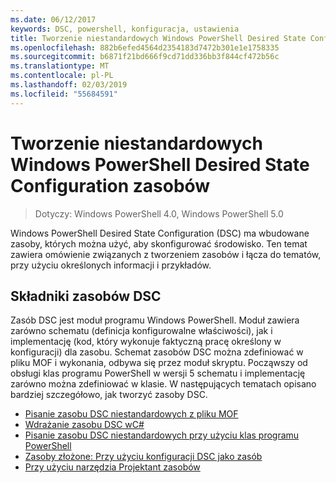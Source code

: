 ```yaml
---
ms.date: 06/12/2017
keywords: DSC, powershell, konfiguracja, ustawienia
title: Tworzenie niestandardowych Windows PowerShell Desired State Configuration zasobów
ms.openlocfilehash: 882b6efed4564d2354183d7472b301e1e1758335
ms.sourcegitcommit: b6871f21bd666f9cd71dd336bb3f844cf472b56c
ms.translationtype: MT
ms.contentlocale: pl-PL
ms.lasthandoff: 02/03/2019
ms.locfileid: "55684591"
---
```

# <a name="build-custom-windows-powershell-desired-state-configuration-resources"></a>Tworzenie niestandardowych Windows PowerShell Desired State Configuration zasobów

> Dotyczy: Windows PowerShell 4.0, Windows PowerShell 5.0

Windows PowerShell Desired State Configuration (DSC) ma wbudowane zasoby, których można użyć, aby skonfigurować środowisko. Ten temat zawiera omówienie związanych z tworzeniem zasobów i łącza do tematów, przy użyciu określonych informacji i przykładów.

## <a name="dsc-resource-components"></a>Składniki zasobów DSC

Zasób DSC jest moduł programu Windows PowerShell. Moduł zawiera zarówno schematu (definicja konfigurowalne właściwości), jak i implementację (kod, który wykonuje faktyczną pracę określony w konfiguracji) dla zasobu. Schemat zasobów DSC można zdefiniować w pliku MOF i wykonania, odbywa się przez moduł skryptu. Począwszy od obsługi klas programu PowerShell w wersji 5 schematu i implementację zarówno można zdefiniować w klasie. W następujących tematach opisano bardziej szczegółowo, jak tworzyć zasoby DSC.

* [Pisanie zasobu DSC niestandardowych z pliku MOF](authoringResourceMOF.md)
* [Wdrażanie zasobu DSC wC#](authoringResourceMofCS.md)
* [Pisanie zasobu DSC niestandardowych przy użyciu klas programu PowerShell](authoringResourceClass.md)
* [Zasoby złożone: Przy użyciu konfiguracji DSC jako zasób](authoringResourceComposite.md)
* [Przy użyciu narzędzia Projektant zasobów](../authoringResourceMofDesigner.md)
